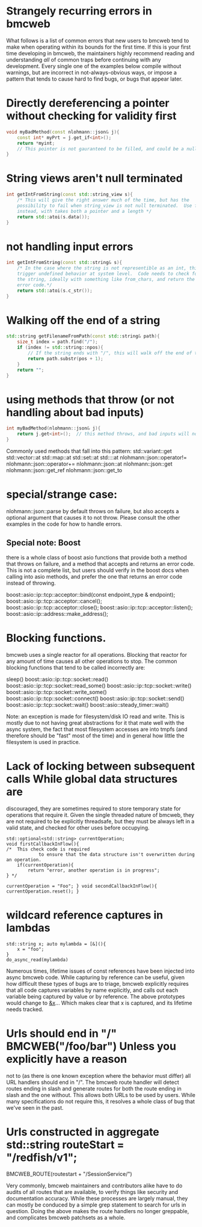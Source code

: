 # Strangely recurring errors in bmcweb

What follows is a list of common errors that new users to bmcweb tend to make
when operating within its bounds for the first time.  If this is your first time
developing in bmcweb, the maintainers highly recommend reading and understanding
_all_ of common traps before continuing with any development.  Every single one
of the examples below compile without warnings, but are incorrect in
not-always-obvious ways, or impose a pattern that tends to cause hard to find
bugs, or bugs that appear later.

# Directly dereferencing a pointer without checking for validity first
```C++
void myBadMethod(const nlohmann::json& j){
    const int* myPrt = j.get_if<int>();
	return *myint;
	// This pointer is not gauranteed to be filled, and could be a null dereference.
}
```

# String views aren't null terminated
```C++
int getIntFromString(const std::string_view s){
	/* This will give the right answer much of the time, but has the
	possibility to fail when string_view is not null terminated.  Use from_chars
	instead, with takes both a pointer and a length */
	return std::atoi(s.data());
}
```

# not handling input errors
```C++
int getIntFromString(const std::string& s){
    /* In the case where the string is not representible as an int, this will
    trigger undefined behavior at system level.  Code needs to check for validity of
    the string, ideally with something like from_chars, and return the approriate
    error code.*/
	return std::atoi(s.c_str());
}
```

# Walking off the end of a string
```C++
std::string getFilenameFromPath(const std::string& path){
	size_t index = path.find("/");
	if (index != std::string::npos){
		// If the string ends with "/", this will walk off the end of the string.
		return path.substr(pos + 1);
	}
	return "";
}
```

# using methods that throw (or not handling about bad inputs)
```C++
int myBadMethod(nlohmann::json& j){
    return j.get<int>();  // this method throws, and bad inputs will not be handled
}
```


Commonly used methods that fall into this pattern:
std::variant::get
std::vector::at
std::map::at
std::set::at
std::<generic container type>::at
nlohmann::json::operator!=
nlohmann::json::operator+=
nlohmann::json::at
nlohmann::json::get
nlohmann::json::get_ref
nlohmann::json::get_to


# special/strange case:

nlohmann::json::parse by default throws on failure, but also accepts a optional
argument that causes it to not throw.  Please consult the other examples in the
code for how to handle errors.


## Special note: Boost
there is a whole class of boost asio functions that provide both a method that
throws on failure, and a method that accepts and returns an error code.  This is
not a complete list, but users should verify in the boost docs when calling into
asio methods, and prefer the one that returns an error code instead of throwing.

boost::asio::ip::tcp::acceptor::bind(const endpoint_type & endpoint);
boost::asio::ip::tcp::acceptor::cancel();
boost::asio::ip::tcp::acceptor::close();
boost::asio::ip::tcp::acceptor::listen();
boost::asio::ip::address::make_address();

# Blocking functions.

bmcweb uses a single reactor for all operations.  Blocking that reactor for any
amount of time causes all other operations to stop.  The common blocking
functions that tend to be called incorrectly are:

sleep() boost::asio::ip::tcp::socket::read()
boost::asio::ip::tcp::socket::read_some() boost::asio::ip::tcp::socket::write()
boost::asio::ip::tcp::socket::write_some()
boost::asio::ip::tcp::socket::connect() boost::asio::ip::tcp::socket::send()
boost::asio::ip::tcp::socket::wait() boost::asio::steady_timer::wait()


Note: an exception is made for filesystem/disk IO read and write.  This is
mostly due to not having great abstractions for it that mate well with the async
system, the fact that most filesystem accesses are into tmpfs (and therefore
should be "fast" most of the time) and in general how little the filesystem is
used in practice.

# Lack of locking between subsequent calls While global data structures are
discouraged, they are sometimes required to store temporary state for operations
that require it.  Given the single threaded nature of bmcweb, they are not
required to be explicitly threadsafe, but they must be always left in a valid
state, and checked for other uses before occupying.

```
std::optional<std::string> currentOperation;
void firstCallbackInFlow(){
/*  This check code is required
            to ensure that the data structure isn't overwritten during an operation.
    if(currentOperation){
        return "error, another operation is in progress"; 
} */

currentOperation = "Foo"; } void secondCallbackInFlow(){
currentOperation.reset(); }
```

# wildcard reference captures in lambdas
```
std::string x; auto mylambda = [&](){
    x = "foo";
}
do_async_read(mylambda)
```

Numerous times, lifetime issues of const references have been injected into
async bmcweb code.  While capturing by reference can be useful, given how
difficult these types of bugs are to triage, bmcweb explicitly requires that all
code captures variables by name explicitly, and calls out each variable being
captured by value or by reference.  The above prototypes would change to
[&x]()... Which makes clear that x is captured, and its lifetime needs tracked.


# Urls should end in "/" BMCWEB("/foo/bar") Unless you explicitly have a reason
not to (as there is one known exception where the behavior must differ) all URL
handlers should end in "/".  The bmcweb route handler will detect routes ending
in slash and generate routes for both the route ending in slash and the one
without.  This allows both URLs to be used by users.  While many specifications
do not require this, it resolves a whole class of bug that we've seen in the
past.

# Urls constructed in aggregate std::string routeStart = "/redfish/v1";

BMCWEB_ROUTE(routestart + "/SessionService/")

Very commonly, bmcweb maintainers and contributors alike have to do audits of
all routes that are available, to verify things like security and documentation
accuracy.  While these processes are largely manual, they can mostly be conduced
by a simple grep statement to search for urls in question.  Doing the above
makes the route handlers no longer greppable, and complicates bmcweb patchsets
as a whole.
